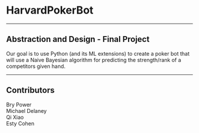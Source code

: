# HarvardPokerBot 

----
## Abstraction and Design - Final Project

Our goal is to use Python (and its ML extensions) to create a poker bot that will use a Naive Bayesian algorithm for predicting the strength/rank of a competitors given hand. 

----
## Contributors

Bry Power<BR/>
Michael Delaney<BR/>
Qi Xiao<BR/>
Esty Cohen 

